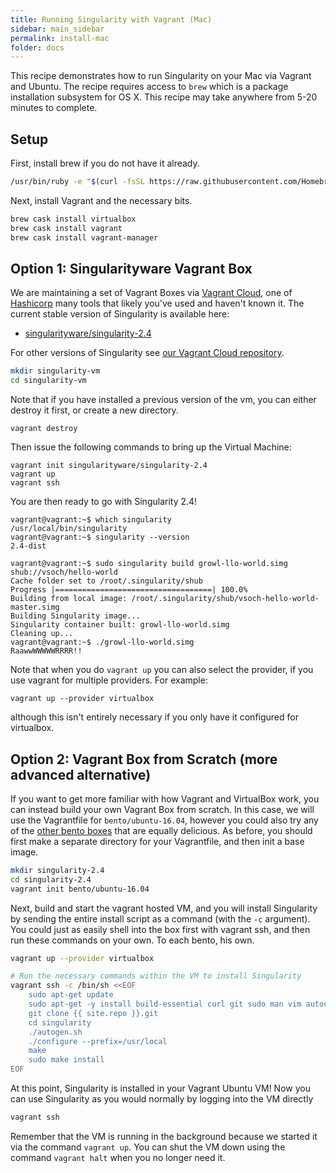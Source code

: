 ```yaml
---
title: Running Singularity with Vagrant (Mac)
sidebar: main_sidebar
permalink: install-mac
folder: docs
---
```


This recipe demonstrates how to run Singularity on your Mac via Vagrant and Ubuntu. The recipe requires access to `brew` which is a package installation subsystem for OS X. This recipe may take anywhere from 5-20 minutes to complete.

## Setup

First, install brew if you do not have it already.

```bash
/usr/bin/ruby -e "$(curl -fsSL https://raw.githubusercontent.com/Homebrew/install/master/install)"
```

Next, install Vagrant and the necessary bits.

```bash
brew cask install virtualbox
brew cask install vagrant
brew cask install vagrant-manager
```

## Option 1: Singularityware Vagrant Box

We are maintaining a set of Vagrant Boxes via <a href="https://www.vagrantup.com" target="_blank">Vagrant Cloud</a>, one of <a href="https://www.hashicorp.com/#open-source-tools" target="_blank">Hashicorp</a> many tools that likely you've used and haven't known it. The current stable version of Singularity is available here:
 - [singularityware/singularity-2.4](https://app.vagrantup.com/singularityware/boxes/singularity-2.4/versions/2.4)
 
For other versions of Singularity see [our Vagrant Cloud repository](https://app.vagrantup.com/singularityware). 

```bash
mkdir singularity-vm
cd singularity-vm
```

Note that if you have installed a previous version of the vm, you can either destroy it first, or create a new directory.

```
vagrant destroy
```

Then issue the following commands to bring up the Virtual Machine:

```
vagrant init singularityware/singularity-2.4
vagrant up
vagrant ssh
```

You are then ready to go with Singularity 2.4!

```
vagrant@vagrant:~$ which singularity
/usr/local/bin/singularity
vagrant@vagrant:~$ singularity --version
2.4-dist

vagrant@vagrant:~$ sudo singularity build growl-llo-world.simg shub://vsoch/hello-world
Cache folder set to /root/.singularity/shub
Progress |===================================| 100.0% 
Building from local image: /root/.singularity/shub/vsoch-hello-world-master.simg
Building Singularity image...
Singularity container built: growl-llo-world.simg
Cleaning up...
vagrant@vagrant:~$ ./growl-llo-world.simg
RaawwWWWWWRRRR!!

```

Note that when you do `vagrant up` you can also select the provider, if you use vagrant for multiple providers. For example:

```
vagrant up --provider virtualbox
```

although this isn't entirely necessary if you only have it configured for virtualbox.

## Option 2: Vagrant Box from Scratch (more advanced alternative)

If you want to get more familiar with how Vagrant and VirtualBox work, you can instead build your own Vagrant Box from scratch.  In this case, we will use the Vagrantfile for `bento/ubuntu-16.04`, however you could also try any of the <a href="https://atlas.hashicorp.com/bento" target="_blank">other bento boxes</a> that are equally delicious. As before, you should first make a separate directory for your Vagrantfile, and then init a base image.

```bash
mkdir singularity-2.4
cd singularity-2.4
vagrant init bento/ubuntu-16.04
```

Next, build and start the vagrant hosted VM, and you will install Singularity by sending the entire install script as a command (with the `-c` argument). You could just as easily shell into the box first with vagrant ssh, and then run these commands on your own. To each bento, his own.

```bash
vagrant up --provider virtualbox

# Run the necessary commands within the VM to install Singularity
vagrant ssh -c /bin/sh <<EOF
    sudo apt-get update
    sudo apt-get -y install build-essential curl git sudo man vim autoconf libtool
    git clone {{ site.repo }}.git
    cd singularity
    ./autogen.sh
    ./configure --prefix=/usr/local
    make
    sudo make install
EOF
```

At this point, Singularity is installed in your Vagrant Ubuntu VM! Now you can use Singularity as you would normally by logging into the VM directly

```bash
vagrant ssh
```

Remember that the VM is running in the background because we started it via the command `vagrant up`. You can shut the VM down using the command `vagrant halt` when you no longer need it.
